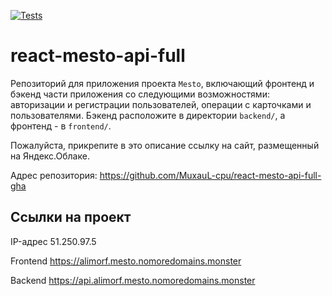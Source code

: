 [![Tests](https://github.com/MuxauL-cpu/react-mesto-api-full-gha/actions/workflows/tests.yml/badge.svg)](https://github.com/MuxauL-cpu/react-mesto-api-full-gha/actions/workflows/tests.yml)
# react-mesto-api-full
Репозиторий для приложения проекта `Mesto`, включающий фронтенд и бэкенд части приложения со следующими возможностями: авторизации и регистрации пользователей, операции с карточками и пользователями. Бэкенд расположите в директории `backend/`, а фронтенд - в `frontend/`. 
  
Пожалуйста, прикрепите в это описание ссылку на сайт, размещенный на Яндекс.Облаке.

Адрес репозитория: https://github.com/MuxauL-cpu/react-mesto-api-full-gha

## Ссылки на проект

IP-адрес 51.250.97.5

Frontend https://alimorf.mesto.nomoredomains.monster

Backend https://api.alimorf.mesto.nomoredomains.monster
